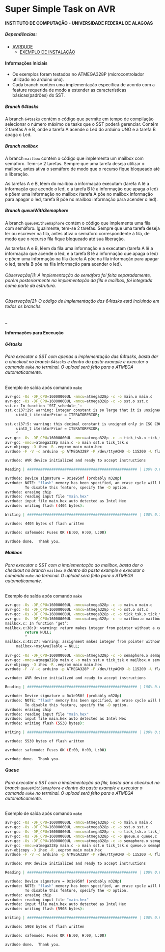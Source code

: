 # Super Simple Task on AVR
#### INSTITUTO DE COMPUTAÇÃO - UNIVERSIDADE FEDERAL DE ALAGOAS

##### Dependências:

  - [AVRDUDE](http://www.nongnu.org/avrdude/)
    - [EXEMPLO DE INSTALAÇÃO](http://ubuntuhandbook.org/index.php/2014/09/install-avrdude-6-1-ubuntu-1404/)

#### Informações Iniciais

* Os exemplos foram testados no ATMEGA328P (microcontrolador utilizado no arduino uno).
* Cada branch contém uma implementação específica de acordo com a feature requerida de modo a estender as características básicas(padrões) do SST.

##### Branch 64tasks
A branch ```64tasks``` contém o código que permite em tempo de compilação selecionar o número máximo de tasks que o SST poderá gerenciar. Contém 2 tarefas A e B, onde a tarefa A acende o Led do arduino UNO e a tarefa B apaga o Led.

##### Branch mailbox
A branch ```mailbox``` contém o código que implementa um mailbox com semáforo. Tem-se 2 tarefas. Sempre que uma tarefa deseja utilizar o mailbox, antes ativa o semáforo de modo que o recurso fique bloqueado até a liberação.

As tarefas A e B, lêem do mailbox a informação executam (tarefa A lê a informação que acende o led, e a tarefa B lê a informação que apaga o led) e põem uma informação no mailbox (tarefa A põe no mailbox informação para apagar o led, tarefa B põe no mailbox informação para acender o led).

##### Branch queueWithSemaphore

A branch ```queueWithSemaphore``` contém o código que implementa uma fila com semáforo. Igualmente, tem-se 2 tarefas. Sempre que uma tarefa deseja ler ou escrever na fila, antes ativa o semáforo correspondente à fila, de modo que o recurso fila fique bloqueado até sua liberação.

As tarefas A e B, lêem da fila uma informação e a executam (tarefa A lê a informação que acende o led, e a tarefa B lê a informação que apaga o led) e põem uma informação na fila (tarefa A põe na fila informação para apagar o led, tarefa B põe na fila informação para acender o led).

###### Observação[1]: A implementação do semáforo foi feita separadamente, porém posteriormente na implementação da fila e mailbox, foi integrada como parte da estrutura.

###### Observação[2]: O código de implementação das 64tasks está incluindo em todos os branchs.
_

#### Informações para Execução

##### 64tasks
###### Para executar o SST com apenas a implementação das 64tasks, basta dar o checkout no branch ```64tasks``` e dentro da pasta *example* e executar o comando ```make``` no terminal. O upload será feito para o ATMEGA automaticamente.

Exemplo de saída após comando ```make``` 
```sh
avr-gcc -Os -DF_CPU=16000000UL -mmcu=atmega328p -c -o main.o main.c
avr-gcc -Os -DF_CPU=16000000UL -mmcu=atmega328p -c -o sst.o sst.c
sst.c: In function ‘SST_schedule_’:
sst.c:137:29: warning: integer constant is so large that it is unsigned
     uintX_t iteratorPrior = ITERATORPRIOR;
                             ^
sst.c:137:5: warning: this decimal constant is unsigned only in ISO C90
     uintX_t iteratorPrior = ITERATORPRIOR;
     ^
avr-gcc -Os -DF_CPU=16000000UL -mmcu=atmega328p -c -o tick_tsk.o tick_tsk.c
avr-gcc -mmcu=atmega328p main.c -o main sst.o tick_tsk.o
avr-objcopy -O ihex -R .eeprom main main.hex
avrdude -F -V -c arduino -p ATMEGA328P -P /dev/ttyACM0 -b 115200 -U flash:w:main.hex

avrdude: AVR device initialized and ready to accept instructions

Reading | ################################################## | 100% 0.00s

avrdude: Device signature = 0x1e950f (probably m328p)
avrdude: NOTE: "flash" memory has been specified, an erase cycle will be performed
         To disable this feature, specify the -D option.
avrdude: erasing chip
avrdude: reading input file "main.hex"
avrdude: input file main.hex auto detected as Intel Hex
avrdude: writing flash (4404 bytes):

Writing | ################################################## | 100% 0.72s

avrdude: 4404 bytes of flash written

avrdude: safemode: Fuses OK (E:00, H:00, L:00)

avrdude done.  Thank you.
```


##### Mailbox
###### Para executar o SST com a implementação do mailbox, basta dar o checkout no branch ```mailbox``` e dentro da pasta *example* e executar o comando ```make``` no terminal. O upload será feito para o ATMEGA automaticamente.
Exemplo de saída após comando ```make```
```sh
avr-gcc -Os -DF_CPU=16000000UL -mmcu=atmega328p -c -o main.o main.c
avr-gcc -Os -DF_CPU=16000000UL -mmcu=atmega328p -c -o sst.o sst.c
avr-gcc -Os -DF_CPU=16000000UL -mmcu=atmega328p -c -o tick_tsk.o tick_tsk.c
avr-gcc -Os -DF_CPU=16000000UL -mmcu=atmega328p -c -o mailbox.o mailbox.c
mailbox.c: In function ‘get’:
mailbox.c:38:9: warning: return makes integer from pointer without a cast
         return NULL;
         ^
mailbox.c:42:27: warning: assignment makes integer from pointer without a cast
     mailbox->msgAvailable = NULL;
                           ^
avr-gcc -Os -DF_CPU=16000000UL -mmcu=atmega328p -c -o semaphore.o semaphore.c
avr-gcc -mmcu=atmega328p main.c -o main sst.o tick_tsk.o mailbox.o semaphore.o
avr-objcopy -O ihex -R .eeprom main main.hex
avrdude -F -V -c arduino -p ATMEGA328P -P /dev/ttyACM0 -b 115200 -U flash:w:main.hex

avrdude: AVR device initialized and ready to accept instructions

Reading | ################################################## | 100% 0.00s

avrdude: Device signature = 0x1e950f (probably m328p)
avrdude: NOTE: "flash" memory has been specified, an erase cycle will be performed
         To disable this feature, specify the -D option.
avrdude: erasing chip
avrdude: reading input file "main.hex"
avrdude: input file main.hex auto detected as Intel Hex
avrdude: writing flash (5530 bytes):

Writing | ################################################## | 100% 0.90s

avrdude: 5530 bytes of flash written

avrdude: safemode: Fuses OK (E:00, H:00, L:00)

avrdude done.  Thank you.
```

##### Queue
###### Para executar o SST com a implementação da fila, basta dar o checkout no branch ```queueWithSemaphore``` e dentro da pasta *example* e executar o comando ```make``` no terminal. O upload será feito para o ATMEGA automaticamente.
Exemplo de saída após comando ```make```

```sh
avr-gcc -Os -DF_CPU=16000000UL -mmcu=atmega328p -c -o main.o main.c
avr-gcc -Os -DF_CPU=16000000UL -mmcu=atmega328p -c -o sst.o sst.c
avr-gcc -Os -DF_CPU=16000000UL -mmcu=atmega328p -c -o tick_tsk.o tick_tsk.c
avr-gcc -Os -DF_CPU=16000000UL -mmcu=atmega328p -c -o queue.o queue.c
avr-gcc -Os -DF_CPU=16000000UL -mmcu=atmega328p -c -o semaphore.o semaphore.c
avr-gcc -mmcu=atmega328p main.c -o main sst.o tick_tsk.o queue.o semaphore.o
avr-objcopy -O ihex -R .eeprom main main.hex
avrdude -F -V -c arduino -p ATMEGA328P -P /dev/ttyACM0 -b 115200 -U flash:w:main.hex

avrdude: AVR device initialized and ready to accept instructions

Reading | ################################################## | 100% 0.00s

avrdude: Device signature = 0x1e950f (probably m328p)
avrdude: NOTE: "flash" memory has been specified, an erase cycle will be performed
         To disable this feature, specify the -D option.
avrdude: erasing chip
avrdude: reading input file "main.hex"
avrdude: input file main.hex auto detected as Intel Hex
avrdude: writing flash (5908 bytes):

Writing | ################################################## | 100% 0.96s

avrdude: 5908 bytes of flash written

avrdude: safemode: Fuses OK (E:00, H:00, L:00)

avrdude done.  Thank you.
```